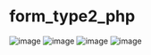 # form_type2_php
![image](https://user-images.githubusercontent.com/76125731/124398535-e1ae8380-dd1e-11eb-9ef0-7c767bb50ba2.png)
![image](https://user-images.githubusercontent.com/76125731/124398541-e96e2800-dd1e-11eb-9517-8fba1f480542.png)
![image](https://user-images.githubusercontent.com/76125731/124398550-f12dcc80-dd1e-11eb-9d9d-396de4086a4a.png)
![image](https://user-images.githubusercontent.com/76125731/124398554-f428bd00-dd1e-11eb-827f-5e1983d8546f.png)
